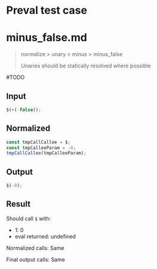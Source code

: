 # Preval test case

# minus_false.md

> normalize > unary > minus > minus_false
>
> Unaries should be statically resolved where possible

#TODO

## Input

`````js filename=intro
$(+(-false));
`````

## Normalized

`````js filename=intro
const tmpCallCallee = $;
const tmpCalleeParam = -0;
tmpCallCallee(tmpCalleeParam);
`````

## Output

`````js filename=intro
$(-0);
`````

## Result

Should call `$` with:
 - 1: 0
 - eval returned: undefined

Normalized calls: Same

Final output calls: Same
